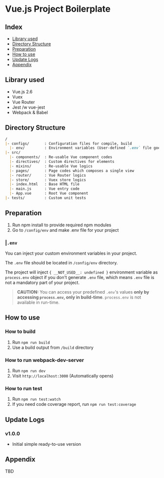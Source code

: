 # Vue.js Project Boilerplate

## Index
- [Library used](#library-used)
- [Directory Structure](#directory-structure)
- [Preparation](#preparation)
- [How to use](#how-to-use)
- [Update Logs](#update-logs)
- [Appendix](#appendix)

<a name="library-used"></a>
## Library used
- Vue.js 2.6
- Vuex
- Vue Router
- Jest /w vue-jest
- Webpack & Babel

<a name="directory-structure"></a>
## Directory Structure

```md
/
|- configs/       : Configuration files for compile, build
  |- env/         : Environment variables (User-defined `.env` file goes here)
|- src/
  |- components/  : Re-usable Vue component codes
  |- directives/  : Custom directives for elements
  |- mixins/      : Re-usable Vue logics
  |- pages/       : Page codes which composes a single view
  |- router/      : Vue Router logics
  |- store/       : Vuex store logics
  |- index.html   : Base HTML file
  |- main.js      : Vue entry code
  |- App.vue      : Root Vue component
|- tests/         : Custom unit tests
```

<a name="preparation"></a>
## Preparation

1. Run npm install to provide required npm modules
2. Go to `/config/env` and make .env file for your project

### |`.env`
You can inject your custom environment variables in your project.

The `.env` file should be located in `/config/env` directory.

The project will inject `{ __NOT_USED__: undefined }` environment variable as `process.env` object if you don't generate `.env` file, which means `.env` file is not a mandatory part of your project.

> **CAUTION:** You can access your predefined `.env`'s values **only by accessing `process.env`, only in build-time**. `process.env` is not available in run-time.

<a name="how-to-use"></a>
## How to use

### How to build
1. Run `npm run build`
2. Use a build output from `/build` directory

### How to run webpack-dev-server
1. Run `npm run dev`
2. Visit `http://localhost:3000` (Automatically opens)

### How to run test
1. Run `npm run test:watch`
2. If you need code coverage report, run `npm run test:coverage`

<a name="update-logs"></a>
## Update Logs

### v1.0.0
- Initial simple ready-to-use version

<a name="appendix"></a>
## Appendix
TBD
